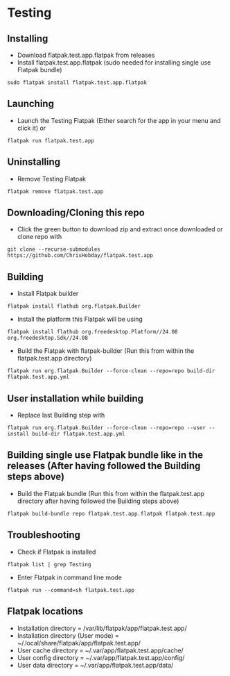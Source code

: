 # Testing
## Installing
- Download flatpak.test.app.flatpak from releases
- Install flatpak.test.app.flatpak (sudo needed for installing single use Flatpak bundle)
```console
sudo flatpak install flatpak.test.app.flatpak
```
## Launching
- Launch the Testing Flatpak (Either search for the app in your menu and click it) or
```console
flatpak run flatpak.test.app
```
## Uninstalling
- Remove Testing Flatpak
```console
flatpak remove flatpak.test.app
```
## Downloading/Cloning this repo
- Click the green button to download zip and extract once downloaded or clone repo with
```console
git clone --recurse-submodules https://github.com/ChrisHobday/flatpak.test.app
```
## Building
- Install Flatpak builder
```console
flatpak install flathub org.flatpak.Builder
```
- Install the platform this Flatpak will be using
```console
flatpak install flathub org.freedesktop.Platform//24.08 org.freedesktop.Sdk//24.08
```
- Build the Flatpak with flatpak-builder (Run this from within the flatpak.test.app directory)
```console
flatpak run org.flatpak.Builder --force-clean --repo=repo build-dir flatpak.test.app.yml
```
## User installation while building
- Replace last Building step with
```console
flatpak run org.flatpak.Builder --force-clean --repo=repo --user --install build-dir flatpak.test.app.yml
```
## Building single use Flatpak bundle like in the releases (After having followed the Building steps above)
- Build the Flatpak bundle (Run this from within the flatpak.test.app directory after having followed the Building steps above)
```console
flatpak build-bundle repo flatpak.test.app.flatpak flatpak.test.app
```
## Troubleshooting
- Check if Flatpak is installed
```console
flatpak list | grep Testing
```
- Enter Flatpak in command line mode
```console
flatpak run --command=sh flatpak.test.app
```
## Flatpak locations
- Installation directory             = /var/lib/flatpak/app/flatpak.test.app/
- Installation directory (User mode) = ~/.local/share/flatpak/app/flatpak.test.app/
- User cache directory               = ~/.var/app/flatpak.test.app/cache/
- User config directory              = ~/.var/app/flatpak.test.app/config/
- User data directory                = ~/.var/app/flatpak.test.app/data/
